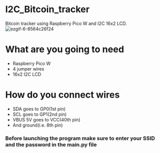 # I2C_Bitcoin_tracker
Bitcoin tracker using Raspberry Pico W and I2C 16x2 LCD.
<br>
![ezgif-6-8564c26f24](https://github.com/user-attachments/assets/10b877a3-b5d0-49ce-9bf2-732ab315cae4)


# What are you going to need
<ul>
  <li>Raspberry Pico W</li>
  <li>4 jumper wires</li>
  <li>16x2 I2C LCD</li>
</ul>

# How do you connect wires
<ul>
  <li>SDA goes to GP0(1st pin)</li>
  <li>SCL goes to GP1(2nd pin)</li>
  <li>VBUS 5V goes to VCC(40th pin)</li>
  <li>And ground(i.e. 8th pin)</li>
</ul>

### Before launching the program make sure to enter your SSID and the password in the main.py file

